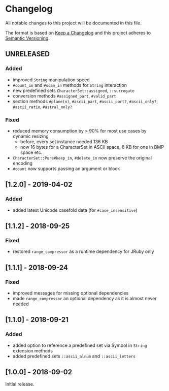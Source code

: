 # Changelog
All notable changes to this project will be documented in this file.

The format is based on [Keep a Changelog](http://keepachangelog.com/en/1.0.0/)
and this project adheres to [Semantic Versioning](http://semver.org/spec/v2.0.0.html).

## UNRELEASED

### Added
- improved `String` manipulation speed
- `#count_in` and `#scan_in` methods for `String` interaction
- new predefined sets `CharacterSet::assigned`, `::surrogate`
- conversion methods `#assigned_part`, `#valid_part`
- section methods `#plane(n)`, `#ascii_part`, `#ascii_part?`, `#ascii_only?`, `#ascii_ratio`, `#astral_only?`

### Fixed
- reduced memory consumption by > 90% for most use cases by dynamic resizing
  - before, every set instance needed 136 KB
  - now 16 bytes for a CharacterSet in ASCII space, 8 KB for one in BMP space etc.
- `CharacterSet::Pure#keep_in`, `#delete_in` now preserve the original encoding
- `#count` now supports passing an argument or block

## [1.2.0] - 2019-04-02

### Added
- added latest Unicode casefold data (for `#case_insensitive`)

## [1.1.2] - 2018-09-25

### Fixed
- restored `range_compressor` as a runtime dependency for JRuby only

## [1.1.1] - 2018-09-24

### Fixed
- improved messages for missing optional dependencies
- made `range_compressor` an optional dependency as it is almost never needed

## [1.1.0] - 2018-09-21

### Added
- added option to reference a predefined set via Symbol in `String` extension methods
- added predefined sets `::ascii_alnum` and `::ascii_letters`

## [1.0.0] - 2018-09-02
Initial release.
